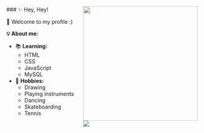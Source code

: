 <div style="width: 60%; float: right; display: flex align-items: column;">
<img src = "https://c.tenor.com/FgvsLn867wQAAAAj/a-chan-hololive-walfie.gif" width = "300px">
<img src="https://github-readme-stats.vercel.app/api/top-langs/?username=ryan-miyazato&layout=compact&langs_count=7&theme=onedark">
</div>
<div style="width: 40%; float: left; display: flex align-items: column;">
### ✨ Hey, Hey!

👻 Welcome to my profile :) <br>

**💡 About me:** <br>
- 📚 **Learning:**
  - HTML
  - CSS 
  - JavaScript 
  - MySQL 
- 🎨 **Hobbies:**
  - Drawing
  - Playing instruments
  - Dancing
  - Skateboarding
  - Tennis

</div>



<!--
**ryan-miyazato/ryan-miyazato** is a ✨ _special_ ✨ repository because its `README.md` (this file) appears on your GitHub profile.

Here are some ideas to get you started:

- 🔭 I’m currently working on ...
- 🌱 I’m currently learning ...
- 👯 I’m looking to collaborate on ...
- 🤔 I’m looking for help with ...
- 💬 Ask me about ...
- 📫 How to reach me: ...
- 😄 Pronouns: ...
- ⚡ Fun fact: ...
-->
